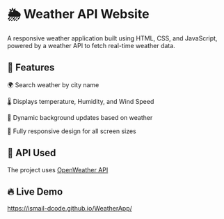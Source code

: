 
# 🌦 Weather API Website

A responsive weather application built using HTML, CSS, and JavaScript, powered by a weather API to fetch real-time weather data.


## 📌 Features

🌍 Search weather by city name

🌡 Displays temperature, Humidity, and Wind Speed

🌆 Dynamic background updates based on weather

📱 Fully responsive design for all screen sizes


## 📜 API Used


The project uses [OpenWeather API ](https://openweathermap.org/api)


## 🔥 Live Demo

https://ismail-dcode.github.io/WeatherApp/



